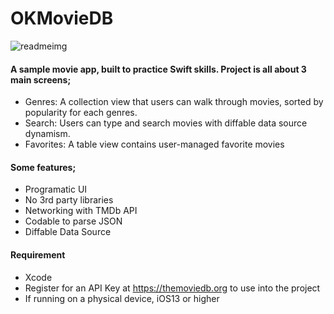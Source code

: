 # OKMovieDB

![readmeimg](https://user-images.githubusercontent.com/36846931/84706584-e793c400-af65-11ea-8ea2-c5e8a9fde967.png)

#### A sample movie app, built to practice Swift skills. Project is all about 3 main screens;
- Genres: A collection view that users can walk through movies, sorted by popularity for each genres.
- Search: Users can type and search movies with diffable data source dynamism.
- Favorites: A table view contains user-managed favorite movies

#### Some features;
- Programatic UI
- No 3rd party libraries
- Networking with TMDb API
- Codable to parse JSON
- Diffable Data Source

#### Requirement
- Xcode
- Register for an API Key at https://themoviedb.org to use into the project
- If running on a physical device, iOS13 or higher
